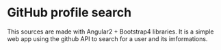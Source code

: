 # GitHub profile search

This sources are made with Angular2 + Bootstrap4 libraries.
It is a simple web app using the github API to search for a user and its imformations.
